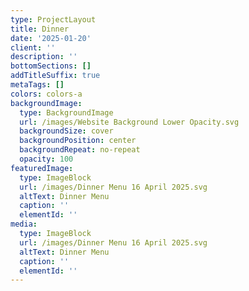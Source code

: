 ```yaml
---
type: ProjectLayout
title: Dinner
date: '2025-01-20'
client: ''
description: ''
bottomSections: []
addTitleSuffix: true
metaTags: []
colors: colors-a
backgroundImage:
  type: BackgroundImage
  url: /images/Website Background Lower Opacity.svg
  backgroundSize: cover
  backgroundPosition: center
  backgroundRepeat: no-repeat
  opacity: 100
featuredImage:
  type: ImageBlock
  url: /images/Dinner Menu 16 April 2025.svg
  altText: Dinner Menu
  caption: ''
  elementId: ''
media:
  type: ImageBlock
  url: /images/Dinner Menu 16 April 2025.svg
  altText: Dinner Menu
  caption: ''
  elementId: ''
---
```

